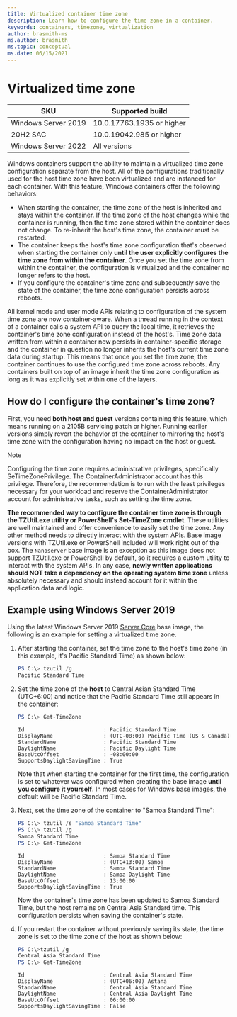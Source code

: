```yaml
---
title: Virtualized container time zone
description: Learn how to configure the time zone in a container.
keywords: containers, timezone, virtualization
author: brasmith-ms
ms.author: brasmith
ms.topic: conceptual
ms.date: 06/15/2021
---
```

# Virtualized time zone

| SKU | Supported build |
|---|---|
| Windows Server 2019 | 10.0.17763.1935 or higher |
| 20H2 SAC | 10.0.19042.985 or higher |
| Windows Server 2022 | All versions |

Windows containers support the ability to maintain a virtualized time zone configuration separate from the host. All of the configurations traditionally used for the host time zone have been virtualized and are instanced for each container. With this feature, Windows containers offer the following behaviors:

- When starting the container, the time zone of the host is inherited and stays within the container. If the time zone of the host changes while the container is running, then the time zone stored within the container does not change. To re-inherit the host's time zone, the container must be restarted.
- The container keeps the host's time zone configuration that's observed when starting the container only **until the user explicitly configures the time zone from within the container**. Once you set the time zone from within the container, the configuration is virtualized and the container no longer refers to the host.
- If you configure the container's time zone and subsequently save the state of the container, the time zone configuration persists across reboots.

All kernel mode and user mode APIs relating to configuration of the system time zone are now container-aware. When a thread running in the context of a container calls a system API to query the local time, it retrieves the container's time zone configuration instead of the host's. Time zone data written from within a container now persists in container-specific storage and the container in question no longer inherits the host’s current time zone data during startup. This means that once you set the time zone, the container continues to use the configured time zone across reboots. Any containers built on top of an image inherit the time zone configuration as long as it was explicitly set within one of the layers.

## How do I configure the container's time zone?

First, you need **both host and guest** versions containing this feature, which means running on a 2105B servicing patch or higher. Running earlier versions simply revert the behavior of the container to mirroring the host's time zone with the configuration having no impact on the host or guest.

> [!NOTE]
> Configuring the time zone requires administrative privileges, specifically SeTimeZonePrivilege. The ContainerAdministrator account has this privilege. Therefore, the recommendation is to run with the least privileges necessary for your workload and reserve the ContainerAdministrator account for administrative tasks, such as setting the time zone.

**The recommended way to configure the container time zone is through the TZUtil.exe utility or PowerShell's Set-TimeZone cmdlet**. These utilities are well maintained and offer convenience to easily set the time zone. Any other method needs to directly interact with the system APIs. Base image versions with TZUtil.exe or PowerShell included will work right out of the box. The `Nanoserver` base image is an exception as this image does not support TZUtil.exe or PowerShell by default, so it requires a custom utility to interact with the system APIs. In any case, **newly written applications should NOT take a dependency on the operating system time zone** unless absolutely necessary and should instead account for it within the application data and logic.

## Example using Windows Server 2019

Using the latest Windows Server 2019 [Server Core](https://hub.docker.com/_/microsoft-windows-servercore) base image, the following is an example for setting a virtualized time zone.

1. After starting the container, set the time zone to the host's time zone (in this example, it's Pacific Standard Time) as shown below:

     ```powershell
    PS C:\> tzutil /g
    Pacific Standard Time

2. Set the time zone of the **host** to Central Asian Standard Time (UTC+6:00) and notice that the Pacific Standard Time still appears in the container:

    ```powershell
    PS C:\> Get-TimeZone
    ```
            
    ```output    
    Id                         : Pacific Standard Time
    DisplayName                : (UTC-08:00) Pacific Time (US & Canada)
    StandardName               : Pacific Standard Time
    DaylightName               : Pacific Daylight Time
    BaseUtcOffset              : -08:00:00
    SupportsDaylightSavingTime : True
    ```

   Note that when starting the container for the first time, the configuration is set to whatever was configured when creating the base image **until you configure it yourself**. In most cases for Windows base images, the default will be Pacific Standard Time.

3. Next, set the time zone of the container to "Samoa Standard Time":

    ```powershell
    PS C:\> tzutil /s "Samoa Standard Time"
    PS C:\> tzutil /g
    Samoa Standard Time
    PS C:\> Get-TimeZone
    ```
            
    ```output 
    Id                         : Samoa Standard Time
    DisplayName                : (UTC+13:00) Samoa
    StandardName               : Samoa Standard Time
    DaylightName               : Samoa Daylight Time
    BaseUtcOffset              : 13:00:00
    SupportsDaylightSavingTime : True
    ```

    Now the container's time zone has been updated to Samoa Standard Time, but the host remains on Central Asia Standard time. This configuration persists when saving the container's state.

4. If you restart the container without previously saving its state, the time zone is set to the time zone of the host as shown below:

    ```powershell
    PS C:\>tzutil /g
    Central Asia Standard Time
    PS C:\> Get-TimeZone
    ```
                
    ```output
    Id                         : Central Asia Standard Time
    DisplayName                : (UTC+06:00) Astana
    StandardName               : Central Asia Standard Time
    DaylightName               : Central Asia Daylight Time
    BaseUtcOffset              : 06:00:00
    SupportsDaylightSavingTime : False
    ```
